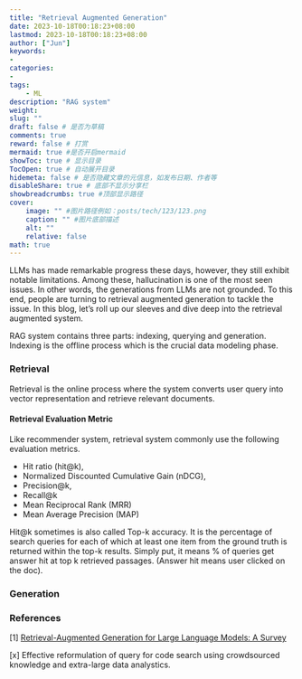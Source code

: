 ```yaml
---
title: "Retrieval Augmented Generation"
date: 2023-10-18T00:18:23+08:00
lastmod: 2023-10-18T00:18:23+08:00
author: ["Jun"]
keywords: 
- 
categories: 
- 
tags: 
    - ML
description: "RAG system"
weight:
slug: ""
draft: false # 是否为草稿
comments: true
reward: false # 打赏
mermaid: true #是否开启mermaid
showToc: true # 显示目录
TocOpen: true # 自动展开目录
hidemeta: false # 是否隐藏文章的元信息，如发布日期、作者等
disableShare: true # 底部不显示分享栏
showbreadcrumbs: true #顶部显示路径
cover:
    image: "" #图片路径例如：posts/tech/123/123.png
    caption: "" #图片底部描述
    alt: ""
    relative: false
math: true
---
```


LLMs has made remarkable progress these days, however, they still exhibit notable limitations. Among these, hallucination is one of the most seen issues. In other words, the generations from LLMs are not grounded. To this end, people are turning to retrieval augmented generation to tackle the issue. In this blog, let’s roll up our sleeves and dive deep into the retrieval augmented system. 

RAG system contains three parts: indexing, querying and generation. Indexing is the offline process which is the crucial data modeling phase. 

### Retrieval
Retrieval is the online process where the system converts user query into vector representation and retrieve relevant documents. 


#### Retrieval Evaluation Metric
Like recommender system, retrieval system commonly use the following evaluation metrics.
- Hit ratio (hit@k), 
- Normalized Discounted Cumulative Gain (nDCG), 
- Precision@k, 
- Recall@k
- Mean Reciprocal Rank (MRR)
- Mean Average Precision (MAP)

Hit@k sometimes is also called Top-k accuracy. It is the percentage of search queries for each of which at least one item from the ground truth is returned within the top-k results. Simply put, it means % of queries get answer hit at top k retrieved passages. (Answer hit means user clicked on the doc). 




### Generation


### References
[1] [Retrieval-Augmented Generation for Large Language Models: A Survey](https://arxiv.org/abs/2312.10997)



[x] Effective reformulation of query for code search using crowdsourced knowledge and extra-large data analystics.





